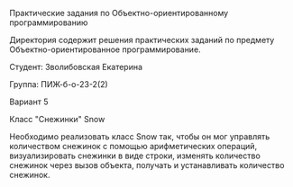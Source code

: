 Практические задания по Объектно-ориентированному программированию

Директория содержит решения практических заданий по предмету Объектно-ориентированное программирование.

Студент: Зволибовская Екатерина

Группа: ПИЖ-б-о-23-2(2)

Вариант 5

Класс "Снежинки" Snow


Необходимо реализовать класс Snow так, чтобы он мог управлять количеством снежинок с помощью арифметических операций, визуализировать снежинки в виде строки, изменять количество снежинок через вызов объекта, получать и устанавливать количество снежинок.


